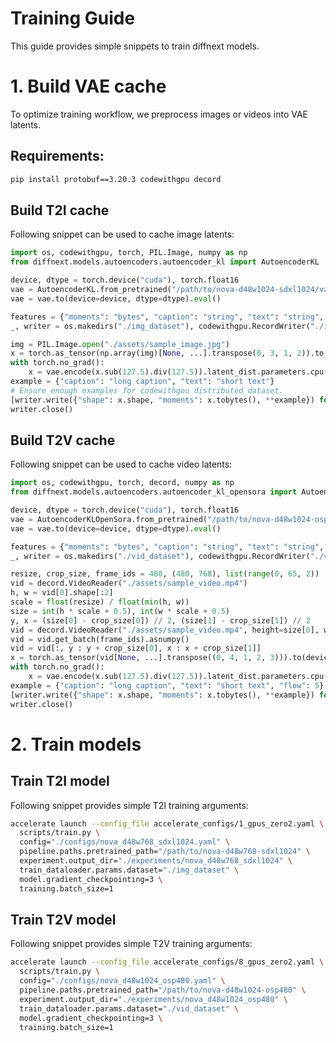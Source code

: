 # Training Guide
This guide provides simple snippets to train diffnext models.

# 1. Build VAE cache
To optimize training workflow, we preprocess images or videos into VAE latents.

## Requirements:
```bash
pip install protobuf==3.20.3 codewithgpu decord
```

## Build T2I cache
Following snippet can be used to cache image latents:

```python
import os, codewithgpu, torch, PIL.Image, numpy as np
from diffnext.models.autoencoders.autoencoder_kl import AutoencoderKL

device, dtype = torch.device("cuda"), torch.float16
vae = AutoencoderKL.from_pretrained("/path/to/nova-d48w1024-sdxl1024/vae")
vae = vae.to(device=device, dtype=dtype).eval()

features = {"moments": "bytes", "caption": "string", "text": "string", "shape": ["int64"]}
_, writer = os.makedirs("./img_dataset"), codewithgpu.RecordWriter("./img_dataset", features)

img = PIL.Image.open("./assets/sample_image.jpg")
x = torch.as_tensor(np.array(img)[None, ...].transpose(0, 3, 1, 2)).to(device).to(dtype)
with torch.no_grad():
    x = vae.encode(x.sub(127.5).div(127.5)).latent_dist.parameters.cpu().numpy()[0]
example = {"caption": "long caption", "text": "short text"}
# Ensure enough examples for codewithgou distributed dataset.
[writer.write({"shape": x.shape, "moments": x.tobytes(), **example}) for _ in range(16)]
writer.close()
```

## Build T2V cache
Following snippet can be used to cache video latents:

```python
import os, codewithgpu, torch, decord, numpy as np
from diffnext.models.autoencoders.autoencoder_kl_opensora import AutoencoderKLOpenSora

device, dtype = torch.device("cuda"), torch.float16
vae = AutoencoderKLOpenSora.from_pretrained("/path/to/nova-d48w1024-osp480/vae")
vae = vae.to(device=device, dtype=dtype).eval()

features = {"moments": "bytes", "caption": "string", "text": "string", "shape": ["int64"], "flow": "float64"}
_, writer = os.makedirs("./vid_dataset"), codewithgpu.RecordWriter("./vid_dataset", features)

resize, crop_size, frame_ids = 480, (480, 768), list(range(0, 65, 2))
vid = decord.VideoReader("./assets/sample_video.mp4")
h, w = vid[0].shape[:2]
scale = float(resize) / float(min(h, w))
size = int(h * scale + 0.5), int(w * scale + 0.5)
y, x = (size[0] - crop_size[0]) // 2, (size[1] - crop_size[1]) // 2
vid = decord.VideoReader("./assets/sample_video.mp4", height=size[0], width=size[1])
vid = vid.get_batch(frame_ids).asnumpy()
vid = vid[:, y : y + crop_size[0], x : x + crop_size[1]]
x = torch.as_tensor(vid[None, ...].transpose((0, 4, 1, 2, 3))).to(device).to(dtype)
with torch.no_grad():
    x = vae.encode(x.sub(127.5).div(127.5)).latent_dist.parameters.cpu().numpy()[0]
example = {"caption": "long caption", "text": "short text", "flow": 5}
[writer.write({"shape": x.shape, "moments": x.tobytes(), **example}) for _ in range(16)]
writer.close()
```

# 2. Train models

## Train T2I model
Following snippet provides simple T2I training arguments:

```bash
accelerate launch --config_file accelerate_configs/1_gpus_zero2.yaml \
  scripts/train.py \
  config="./configs/nova_d48w768_sdxl1024.yaml" \
  pipeline.paths.pretrained_path="/path/to/nova-d48w768-sdxl1024" \
  experiment.output_dir="./experiments/nova_d48w768_sdxl1024" \
  train_dataloader.params.dataset="./img_dataset" \
  model.gradient_checkpointing=3 \
  training.batch_size=1
```

## Train T2V model
Following snippet provides simple T2V training arguments:

```bash
accelerate launch --config_file accelerate_configs/8_gpus_zero2.yaml \
  scripts/train.py \
  config="./configs/nova_d48w1024_osp480.yaml" \
  pipeline.paths.pretrained_path="/path/to/nova-d48w1024-osp480" \
  experiment.output_dir="./experiments/nova_d48w1024_osp480" \
  train_dataloader.params.dataset="./vid_dataset" \
  model.gradient_checkpointing=3 \
  training.batch_size=1
```

